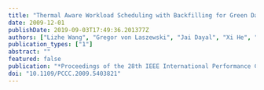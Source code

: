 ```yaml
---
title: "Thermal Aware Workload Scheduling with Backfilling for Green Data Centers"
date: 2009-12-01
publishDate: 2019-09-03T17:49:36.201377Z
authors: ["Lizhe Wang", "Gregor von Laszewski", "Jai Dayal", "Xi He", "Thomas R. Furlani"]
publication_types: ["1"]
abstract: ""
featured: false
publication: "*Proceedings of the 28th IEEE International Performance Computing and Communications Conference (IPCCC)*"
doi: "10.1109/PCCC.2009.5403821"
---
```


